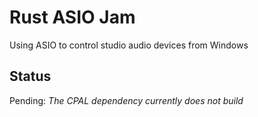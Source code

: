 # Rust ASIO Jam
Using ASIO to control studio audio devices from Windows

## Status
Pending: *The CPAL dependency currently does not build*

